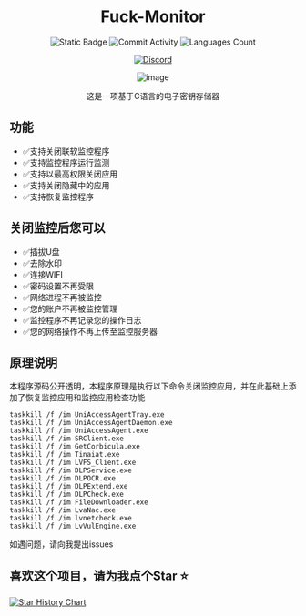 <div align="center">
    <h1>Fuck-Monitor</h1>


![Static Badge](https://img.shields.io/badge/License-NO-green?style=for-the-badge)
![Commit Activity](https://img.shields.io/github/commit-activity/w/JasonYANG170/Fuck-Monitor?style=for-the-badge&color=yellow)
![Languages Count](https://img.shields.io/github/languages/count/JasonYANG170/Fuck-Monitor?logo=c&style=for-the-badge)

[![Discord](https://img.shields.io/discord/978108215499816980?style=social&logo=discord&label=echosec)](https://discord.com/invite/az3ceRmgVe)

![image](https://github.com/user-attachments/assets/8fe9b9e5-9fe4-49c7-b176-6e9c7cf1b192)


这是一项基于C语言的电子密钥存储器

</div>


## 功能
- ✅支持关闭联软监控程序
- ✅支持监控程序运行监测
- ✅支持以最高权限关闭应用
- ✅支持关闭隐藏中的应用
- ✅支持恢复监控程序

## 关闭监控后您可以
- ✅插拔U盘
- ✅去除水印
- ✅连接WIFI
- ✅密码设置不再受限
- ✅网络进程不再被监控
- ✅您的账户不再被监控管理
- ✅监控程序不再记录您的操作日志
- ✅您的网络操作不再上传至监控服务器

## 原理说明
本程序源码公开透明，本程序原理是执行以下命令关闭监控应用，并在此基础上添加了恢复监控应用和监控应用检查功能
```
taskkill /f /im UniAccessAgentTray.exe
taskkill /f /im UniAccessAgentDaemon.exe
taskkill /f /im UniAccessAgent.exe
taskkill /f /im SRClient.exe
taskkill /f /im GetCorbicula.exe
taskkill /f /im Tinaiat.exe
taskkill /f /im LVFS_Client.exe
taskkill /f /im DLPService.exe
taskkill /f /im DLPOCR.exe
taskkill /f /im DLPExtend.exe
taskkill /f /im DLPCheck.exe
taskkill /f /im FileDownloader.exe
taskkill /f /im LvaNac.exe
taskkill /f /im lvnetcheck.exe
taskkill /f /im LvVulEngine.exe
```
如遇问题，请向我提出issues
## 喜欢这个项目，请为我点个Star ⭐ 

[![Star History Chart](https://api.star-history.com/svg?repos=JasonYANG170/Fuck-Monitor&type=Date)](https://star-history.com/#star-history/star-history&Date)







